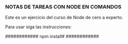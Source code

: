 ### NOTAS DE TAREAS CON NODE EN COMANDOS

Este es un ejercicio del curso de Node de cero a experto.

Para usar siga las instrucciones:

############
npm install#
############
